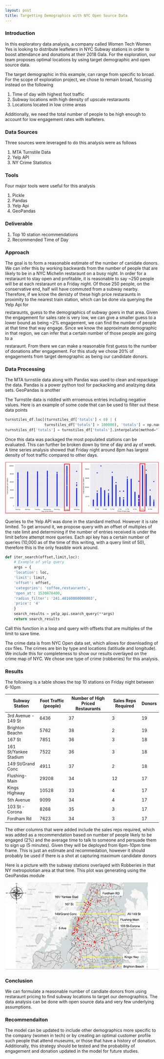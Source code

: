 ```yaml
---
layout: post
title: Targetting Demographics with NYC Open Source Data
---
```

### Introduction
In this exploratory data analysis, a company called Women Tech Women Yes is looking to distribute 
leafleters in NYC Subway stations in order to boost attendance and donations at their 2018 Gala. For the exploration, 
our team proposes optimal locations by using target demographic and open source data.

The target demographic in this example, can range from specific to broad. 
For the scope of exploration project, we chose to remain broad, focusing instead on the following

1. Time of day with highest foot traffic
2. Subway locations with high density of upscale restaraunts
3. Locations located in low crime areas  
 
Additionally, we need the total number of people to be high enough
to account for low engagement rates with leafleters.  

### Data Sources
Three sources were leveraged to do this analysis were as follows
1. MTA Turnstile Data 
2. Yelp API
3. NY Crime Statistics 

### Tools
Four major tools were useful for this analysis
1. Pickle
2. Pandas
3. Yelp Api
5. GeoPandas

### Deliverable
1. Top 10 station recommendations
2. Recommended Time of Day

### Approach
The goal is to form a reasonable estimate of the number of canidate donors. 
We can infer this by working backwards from the number of people that are likely to be in a NYC Michelin restaraunt on a busy night. In order for a restaraunt to stay open and profitable, it is reasonable to say ~250 people will be at each restaraunt on a Friday night. Of those 250 people, on the conservative end, half will have commuted from a subway nearby.
Therefore, if we know the denisty of these high price restaraunts in proximity to the nearest train station, which can be done via querying the Yelp Api for $$$$ restaraunts, guess to the demographics of subway goers in that area. 
Given the engagement for sales rate is very low, we can give a smaller guess to a lower bound as being ~2% engagement, we can find the number of people at that time that way engage. Since we know the approximate demographic in that region, we can infer that a certain number of those people are going to a $$$$ restaraunt. From there we can make a reasonable first guess to the number of donations after engagement. For this study we chose 20% of engagements from target demographic as being our candidate donors.


### Data Processing
The MTA turnstile data along with Pandas was used to clean and repackage the 
data. Pandas is a power python tool for packacking and analzying data sets. GeoPandas is another

The Turnstile data is riddled with erroenous entries including negative values. Here is an example
of some code that can be used to filter out these data points
```python
turnstiles_df.loc[(turnstiles_df['totals'] < 0) | (
                  turnstiles_df['totals'] > 100000), 'totals'] = np.nan
turnstiles_df['totals'] = turnstiles_df['totals'].interpolate(method="linear")
```
Once this data was packaged the most populated stations can be evaluated. This can further be broken down by time of day and ay of week. 
A time series analysis showed that Friday night around 8pm has largest density of foot traffic compared to other days. 

![alt_text](https://raw.githubusercontent.com/MCassetti/MCassetti.github.io/master/public/timeseries_data.png)

Queries to the Yelp API was done in the standard method. However it is rate limited. To get arround it, we propose query with an offset of multiples of the rate limit and determining if the number of entries received is under the limit before attempt more queries. Each api key has a certain number of queries (10,000 as of the time of this writing, with a query limit of 50), therefore this is the only feasible work around.
```python
def iter_search(offset,limit,loc):
    # Example of yelp query 
    args = {
    'location': loc,
    'limit': limit,
    'offset': offset,
    'categories': 'coffee,restaurants',
    'open_at': 1530878400,  
    'radius_filter': '241.40160000000003',
    'price': '4'
    }
    search_results = yelp_api.search_query(**args)
    return search_results
```
Call this function in a loop and query with offsets that are multiples of the limit to save time.

The crime data is from NYC Open data set, which allows for downloading of csv files. The crimes are bin by type and locations (latitiude and longitude). We include this for completeness to show our results overlayed on the crime map of NYC. We chose one type of crime (robberies) for this analysis.
### Results
The following is a table shows the top 10 stations on Friday night between 6-10pm


| Subway Station        | Foot Traffic (people) | Number of High Priced Restaurants | Sales Reps Required | Donors |
| --------------------- | --------------------- | --------------------------------- | ------------------- | ------ |
| 3rd Avenue - 149 St   | 6436                  | 37                                | 3                   | 19     |
| Brighton Beachn       | 5762                  | 38                                | 2                   | 19     |
| 167 St                | 7851                  | 36                                | 3                   | 18     |
| 161 St/Yankee Stadium | 7522                  | 36                                | 3                   | 18     |
| 149 St/Grand Conc     | 4911                  | 37                                | 2                   | 18     |
| Flushing-Main         | 29208                 | 34                                | 12                  | 17     |
| Kings Highway         | 10528                 | 33                                | 4                   | 17     |
| 5th Avenue            | 9099                  | 34                                | 4                   | 17     |
| 103 St - Corona       | 8268                  | 35                                | 3                   | 17     |
| Fordham Rd            | 7623                  | 34                                | 3                   | 17     |

 
The other columns that were added include the sales reps required, which was added as a recommendation based on number of people likely to be engaged (2%) and the average time to talk to someone and persuade them to sign up (5 minutes). Given they will be deployed from 6pm-10pm time frame. This is just an estimate and recommedation, however it should probably be used if there is a shot at capturing maximum candidate donors

Here is a picture with the subway stations overlayed with Robberies in that NY metropolotian area at that time. This plot was generating using the GeoPandas module

![alt_text](https://raw.githubusercontent.com/MCassetti/MCassetti.github.io/master/public/pandas_plot.png)

### Conclusion
We can formulate a reasonable number of candiate donors from using restaraunt pricing to find subway locations to target our demographics. The data analysis can be done with open source data and very few underlying assumptions.

### Recommendaiton
The model can be updated to include other demographics more specific to the company (women in tech) or by creating an optimal customer profile such people that attend museums, or those that have a history of donation.
Additionally, this strategy should be tested and the probability of engagement and donation updated in the model for future studies. 
